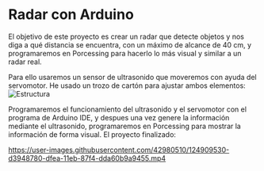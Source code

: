 # Radar con Arduino

El objetivo de este proyecto es crear un radar que detecte objetos y nos diga a qué distancia se encuentra, con un máximo de alcance de 40 cm, y programaremos en Porcessing para hacerlo lo más visual y similar a un radar real.

Para ello usaremos un sensor de ultrasonido que moveremos con ayuda del servomotor. He usado un trozo de cartón para ajustar ambos elementos:
![Estructura](https://user-images.githubusercontent.com/42980510/124907897-f9209180-dfe8-11eb-8a60-cfa4a0cca769.jpeg)


Programaremos el funcionamiento del ultrasonido y el servomotor con el programa de Arduino IDE, y despues una vez genere la información mediante el ultrasonido, programaremos en Porcessing para mostrar la información de forma visual.
El proyecto finalizado:


https://user-images.githubusercontent.com/42980510/124909530-d3948780-dfea-11eb-87f4-dda60b9a9455.mp4

